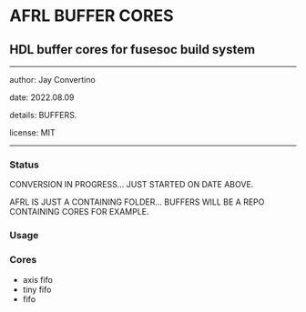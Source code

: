 # AFRL BUFFER CORES
## HDL buffer cores for fusesoc build system
---

   author: Jay Convertino  
   
   date: 2022.08.09  
   
   details: BUFFERS.  
   
   license: MIT   
   
---

### Status
  CONVERSION IN PROGRESS... JUST STARTED ON DATE ABOVE.
  
  AFRL IS JUST A CONTAINING FOLDER... BUFFERS WILL BE A REPO CONTAINING CORES FOR EXAMPLE.

### Usage

### Cores

* axis fifo
* tiny fifo
* fifo

